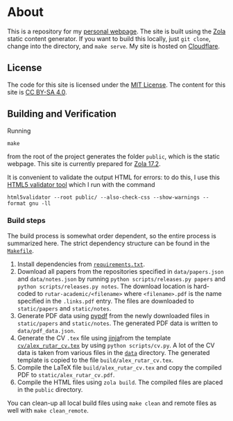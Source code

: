 # About
This is a repository for my [personal webpage](https://rutar.org).
The site is built using the [Zola](https://www.getzola.org/documentation/getting-started/installation/) static content generator.
If you want to build this locally, just `git clone`, change into the directory, and `make serve`.
My site is hosted on [Cloudflare](https://pages.cloudflare.com/).

## License
The code for this site is licensed under the [MIT License](LICENSE).
The content for this site is [CC BY-SA 4.0](https://creativecommons.org/licenses/by-sa/4.0/).

## Building and Verification
Running
```
make
```
from the root of the project generates the folder `public`, which is the static webpage.
This site is currently prepared for [Zola 17.2](https://github.com/getzola/zola/releases/tag/v0.17.2).

It is convenient to validate the output HTML for errors: to do this, I use this [HTML5 validator tool](https://github.com/svenkreiss/html5validator) which I run with the command
```fish
html5validator --root public/ --also-check-css --show-warnings --format gnu -ll
```
### Build steps
The build process is somewhat order dependent, so the entire process is summarized here.
The strict dependency structure can be found in the [`Makefile`](/Makefile).

1. Install dependencies from [`requirements.txt`](/requirements.txt).
2. Download all papers from the repositories specified in `data/papers.json` and `data/notes.json` by running `python scripts/releases.py papers` and `python scripts/releases.py notes`.
   The download location is hard-coded to `rutar-academic/<filename>` where `<filename>.pdf` is the name specified in the `.links.pdf` entry.
   The files are downloaded to `static/papers` and `static/notes`.
3. Generate PDF data using [pypdf](https://pypi.org/project/pypdf/) from the newly downloaded files in `static/papers` and `static/notes`.
   The generated PDF data is written to `data/pdf_data.json`.
4. Generate the CV `.tex` file using [jinja](https://jinja.palletsprojects.com/en/3.1.x/)from the template [`cv/alex_rutar_cv.tex`](/cv/alex_rutar_cv.tex) by using `python scripts/cv.py`.
   A lot of the CV data is taken from various files in the [`data`](/data) directory.
   The generated template is copied to the file `build/alex_rutar_cv.tex`.
5. Compile the LaTeX file `build/alex_rutar_cv.tex` and copy the compiled PDF to `static/alex_rutar_cv.pdf`.
6. Compile the HTML files using `zola build`.
   The compiled files are placed in the `public` directory.

You can clean-up all local build files using `make clean` and remote files as well with `make clean_remote`.
